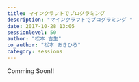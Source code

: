 ```yaml
---
title: マインクラフトでプログラミング 
description: "マインクラフトでプログラミング "
date: 2017-10-28 13:05
sessionlevel: 50
author: "松本 吉生"
co_author: "松本 あきひろ"
category: sessions
---
```

Comming Soon!!
